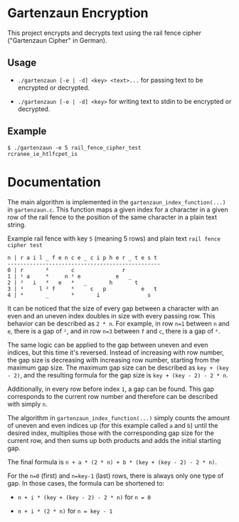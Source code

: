 # Gartenzaun Encryption

This project encrypts and decrypts text using the rail fence cipher ("Gartenzaun Cipher" in German).

## Usage

- `./gartenzaun [-e | -d] <key> <text>...` for passing text to be encrypted or decrypted.

- `./gartenzaun [-e | -d] <key>` for writing text to stdin to be encrypted or decrypted.

## Example

``` text
$ ./gartenzaun -e 5 rail_fence_cipher_test
rcranee_ie_htlfcpet_is
```


# Documentation

The main algorithm is implemented in the `gartenzaun_index_function(...)` in `gartenzaun.c`. This function maps a given index for a character in a given row of the rail fence to the position of the same character in a plain text string.

Example rail fence with key `5` (meaning 5 rows) and plain text `rail fence cipher test`

``` text
n | r a i l _ f e n c e _ c i p h e r _ t e s t
------------------------------------------------
0 | r       ⁸       c               r
1 | ¹ a     ⁶     n ² e           e   _
2 | ²   i   ⁴   e   ⁴   _       h       t
3 | ³     l ² f     ⁶     c   p           e   t
4 | ⁴       _       ⁸       i               s
```

It can be noticed that the size of every gap between a character with an even and an uneven index doubles in size with every passing row.
This behavior can be described as `2 * n`.
For example, in row `n=1` between `n` and `e`, there is a gap of `²`, and in row `n=3` between `f` and `c`, there is a gap of `⁶`.

The same logic can be applied to the gap between uneven and even indices, but this time it's reversed. Instead of increasing with row number, the gap size is decreasing with increasing row number, starting from the maximum gap size.
The maximum gap size can be described as `key + (key - 2)`, and the resulting formula for the  gap size is  `key + (key - 2) - 2 * n`.

Additionally, in every row before index `1`, a gap can be found. This gap corresponds to the current row number and therefore can be described with simply `n`.

The algorithm in `gartenzaun_index_function(...)` simply counts the amount of uneven and even indices up (for this example called `a` and `b`) until the desired index, multiplies those with the corresponding gap size for the current row, and then sums up both products and adds the initial starting gap.

The final formula is `n + a * (2 * n) + b * (key + (key - 2) - 2 * n)`.

For the `n=0` (first) and `n=key-1` (last) rows, there is always only one type of gap. In those cases, the formula can be shortened to:

- `n + i * (key + (key - 2) - 2 * n)` for `n = 0`

- `n + i * (2 * n)` for `n = key - 1`
